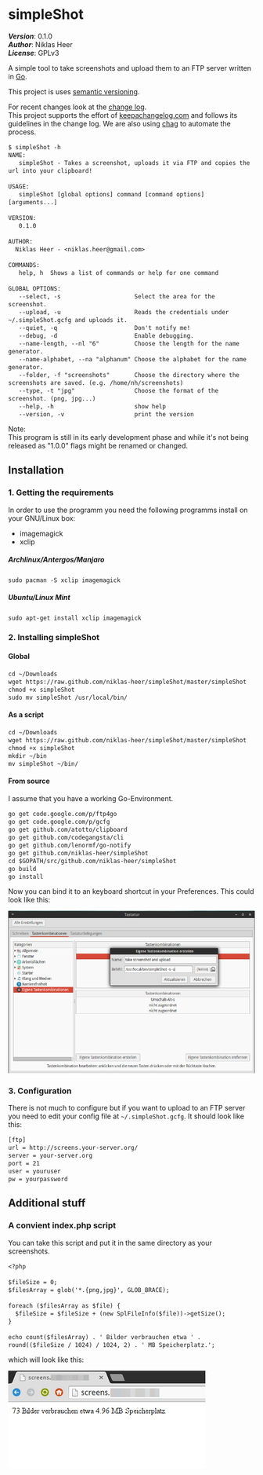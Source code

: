 # simpleShot

___Version___: 0.1.0 <br>
___Author___: Niklas Heer<br>
___License___: GPLv3

A simple tool to take screenshots and upload them to an FTP server written in [Go](https://golang.org/).

This project is uses [semantic versioning](http://semver.org/).

For recent changes look at the [change log](https://github.com/niklas-heer/simpleShot/blob/master/CHANGELOG.md).<br>
This project supports the effort of [keepachangelog.com](http://keepachangelog.com/) and follows its guidelines in the change log. We are also using [chag](https://github.com/mtdowling/chag) to automate the process.

```
$ simpleShot -h
NAME:
   simpleShot - Takes a screenshot, uploads it via FTP and copies the url into your clipboard!

USAGE:
   simpleShot [global options] command [command options] [arguments...]

VERSION:
   0.1.0

AUTHOR:
  Niklas Heer - <niklas.heer@gmail.com>

COMMANDS:
   help, h	Shows a list of commands or help for one command
   
GLOBAL OPTIONS:
   --select, -s                     Select the area for the screenshot.
   --upload, -u                     Reads the credentials under ~/.simpleShot.gcfg and uploads it.
   --quiet, -q                      Don't notify me!
   --debug, -d                      Enable debugging.
   --name-length, --nl "6"          Choose the length for the name generator.
   --name-alphabet, --na "alphanum" Choose the alphabet for the name generator.
   --folder, -f "screenshots"       Choose the directory where the screenshots are saved. (e.g. /home/nh/screenshots)
   --type, -t "jpg"                 Choose the format of the screenshot. (png, jpg...)
   --help, -h                       show help
   --version, -v                    print the version
```


Note:<br>
This program is still in its early development phase and while it's not being released as "1.0.0" flags might be renamed or changed.

## Installation


### 1. Getting the requirements
In order to use the programm you need the following programms install on your GNU/Linux box:

* imagemagick
* xclip

##### Archlinux/Antergos/Manjaro
`sudo pacman -S xclip imagemagick`

##### Ubuntu/Linux Mint
`sudo apt-get install xclip imagemagick`

### 2. Installing simpleShot

#### Global
```
cd ~/Downloads
wget https://raw.github.com/niklas-heer/simpleShot/master/simpleShot
chmod +x simpleShot
sudo mv simpleShot /usr/local/bin/
```

#### As a script
```
cd ~/Downloads
wget https://raw.github.com/niklas-heer/simpleShot/master/simpleShot
chmod +x simpleShot
mkdir ~/bin
mv simpleShot ~/bin/
```

#### From source
I assume that you have a working Go-Environment.
```
go get code.google.com/p/ftp4go
go get code.google.com/p/gcfg
go get github.com/atotto/clipboard
go get github.com/codegangsta/cli
go get github.com/lenormf/go-notify
go get github.com/niklas-heer/simpleShot
cd $GOPATH/src/github.com/niklas-heer/simpleShot
go build
go install
```

Now you can bind it to an keyboard shortcut in your Preferences. This could look like this:

![](assets/screenshot.png?raw=true)

### 3. Configuration

There is not much to configure but if you want to upload to an FTP server you need to edit your config file at `~/.simpleShot.gcfg`.
It should look like this:
```
[ftp]
url = http://screens.your-server.org/
server = your-server.org
port = 21
user = youruser
pw = yourpassword
```

## Additional stuff

### A convient index.php script
You can take this script and put it in the same directory as your screenshots.
```
<?php

$fileSize = 0;
$filesArray = glob('*.{png,jpg}', GLOB_BRACE);

foreach ($filesArray as $file) {
  $fileSize = $fileSize + (new SplFileInfo($file))->getSize();
}

echo count($filesArray) . ' Bilder verbrauchen etwa ' . round(($fileSize / 1024) / 1024, 2) . ' MB Speicherplatz.';
```

which will look like this:

![](assets/screenshot2.png?raw=true)
